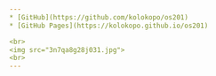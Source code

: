 ```yaml
---
* [GitHub](https://github.com/kolokopo/os201)
* [GitHub Pages](https://kolokopo.github.io/os201)

<br>
<img src="3n7qa8g28j031.jpg">
<br>
---
```

